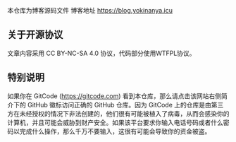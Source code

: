 本仓库为博客源码文件
博客地址 https://blog.yokinanya.icu

## 关于开源协议
文章内容采用 CC BY-NC-SA 4.0 协议，代码部分使用WTFPL协议。

## 特别说明
如果你在 GitCode (https://gitcode.com) 看到本仓库，那么请点击该网站右侧简介下的 GitHub 徽标访问正确的 GitHub 仓库。因为 GitCode 上的仓库是由第三方在未经授权的情况下非法创建的，他们很有可能被植入了病毒，从而会感染你的计算机，并且可能会威胁到财产安全。如果该平台要求你输入电话号码或者什么密码以完成什么操作，那么千万不要输入，这很有可能会导致你的资金被盗。